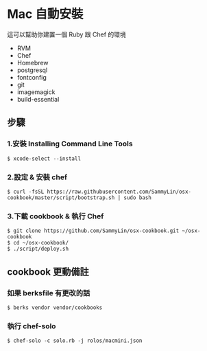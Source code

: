 # Mac 自動安裝

這可以幫助你建置一個 Ruby 跟 Chef 的環境

* RVM
* Chef
* Homebrew
* postgresql
* fontconfig
* git
* imagemagick
* build-essential

## 步驟

### 1.安裝 Installing Command Line Tools

    $ xcode-select --install

### 2.設定 & 安裝 chef

    $ curl -fsSL https://raw.githubusercontent.com/SammyLin/osx-cookbook/master/script/bootstrap.sh | sudo bash

### 3.下載 cookbook & 執行 Chef

    $ git clone https://github.com/SammyLin/osx-cookbook.git ~/osx-cookbook
    $ cd ~/osx-cookbook/
    $ ./script/deploy.sh

## cookbook 更動備註

### 如果 berksfile 有更改的話

    $ berks vendor vendor/cookbooks

### 執行 chef-solo

    $ chef-solo -c solo.rb -j rolos/macmini.json

